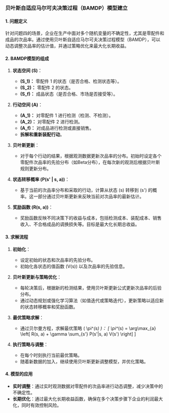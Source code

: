 <!--
 * @Author: Ashington ashington258@proton.me
 * @Date: 2024-09-08 07:34:12
 * @LastEditors: Ashington ashington258@proton.me
 * @LastEditTime: 2024-09-08 07:34:18
 * @FilePath: \mathematical_modelling\1-解题思路&大纲\4-第四问\4.md
 * @Description: 请填写简介
 * 联系方式:921488837@qq.com
 * Copyright (c) 2024 by ${git_name_email}, All Rights Reserved. 
-->
### 贝叶斯自适应马尔可夫决策过程（BAMDP）模型建立

#### 1. **问题定义**
针对问题四的场景，企业在生产中面对多个随机变量的不确定性，尤其是零配件和成品的次品率。通过使用贝叶斯自适应马尔可夫决策过程模型（BAMDP），可以动态调整次品率的估计值，并通过策略优化来最大化长期收益。

#### 2. **BAMDP模型的组成**

1. **状态空间 \(S\)**：
   - **\(S_1\)：** 零配件 1 的状态（是否合格、检测状态等）。
   - **\(S_2\)：** 零配件 2 的状态。
   - **\(S_f\)：** 成品状态（是否合格、市场是否接受等）。

2. **行动空间 \(A\)**：
   - **\(A_1\)：** 对零配件 1 进行检测（检测、不检测）。
   - **\(A_2\)：** 对零配件 2 进行检测。
   - **\(A_f\)：** 对成品进行检测或直接销售。
   - **拆解和重新装配行动**。

3. **贝叶斯更新**：
   - 对于每个行动的结果，根据观测数据更新次品率的分布。初始时设定各个零配件次品率的先验分布（如Beta分布），在每次新的观测后根据贝叶斯规则更新分布。

4. **状态转移概率 \(P(s' | s, a)\)**：
   - 基于当前的次品率分布和采取的行动，计算从状态 \(s\) 转移到 \(s'\) 的概率。这一部分通过贝叶斯更新来反映当前对次品率的最新估计。

5. **奖励函数 \(R(s, a)\)**：
   - 奖励函数反映不同决策下的收益与成本，包括检测成本、装配成本、销售收入、不合格成品的调换损失等。目标是最大化长期总收益。

#### 3. **求解流程**

1. **初始化**：
   - 设定初始的状态和次品率的先验分布。
   - 初始化各状态的值函数 \(V(s)\) 以及次品率的先验信息。

2. **贝叶斯更新与策略优化**：
   - 每轮决策后，根据新的检测结果，使用贝叶斯更新公式更新次品率的后验分布。
   - 通过动态规划或强化学习算法（如值迭代或策略迭代），更新策略以适应新的状态转移概率和奖励函数。

3. **最优策略求解**：
   - 通过贝尔曼方程，求解最优策略 \( \pi^*(s) \)：
   \[
   \pi^*(s) = \arg\max_{a} \left[ R(s, a) + \gamma \sum_{s'} P(s'|s, a) V(s') \right]
   \]

4. **执行策略与调整**：
   - 在每个时刻执行当前最优策略。
   - 随着新数据的加入，继续使用贝叶斯更新调整模型，并优化策略。

#### 4. **模型的应用**
- **实时调整**：通过实时观测数据对零配件的次品率进行动态调整，减少决策中的不确定性。
- **长期优化**：通过最大化长期收益函数，确保在多个决策步骤下企业的利润最大化，同时有效控制风险。

